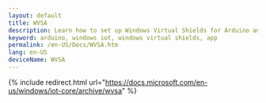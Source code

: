 ```yaml
---
layout: default
title: WVSA
description: Learn how to set up Windows Virtual Shields for Arduino and build your first Windows 10 IoT Core app.
keyword: arduino, windows iot, windows virtual shields, app
permalink: /en-US/Docs/WVSA.htm
lang: en-US
deviceName: WVSA
---
```

{% include redirect.html url="https://docs.microsoft.com/en-us/windows/iot-core/archive/wvsa" %}
